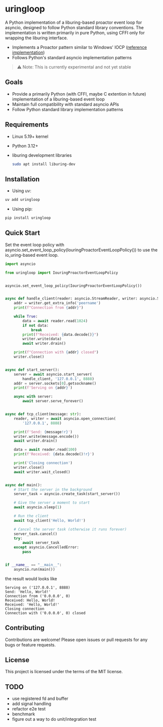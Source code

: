 # uringloop

A Python implementation of a liburing-based proactor event loop for asyncio, designed to follow Python standard library conventions. The implementation is written primarily in pure Python, using CFFI only for wrapping the liburing interface.

- Implements a Proactor pattern similar to Windows' IOCP ([reference implementation](https://github.com/python/cpython/blob/d16f455cd8cabbc1e7bd2369cdb8718c30ab8957/Lib/asyncio/windows_events.py#L417))
- Follows Python's standard asyncio implementation patterns

> ⚠️ Note: This is currently experimental and not yet stable

## Goals

- Provide a primarily Python (with CFFI, maybe C extention in future) implementation of a liburing-based event loop
- Maintain full compatibility with standard asyncio APIs
- Follow Python standard library implementation patterns

## Requirements

- Linux 5.19+ kernel

- Python 3.12+

- liburing development libraries

  ```bash
  sudo apt install liburing-dev
  ```

## Installation

- Using uv:

```bash
uv add uringloop
```

- Using pip:

```bash
pip install uringloop
```

## Quick Start

Set the event loop policy with asyncio.set_event_loop_policy(IouringProactorEventLoopPolicy()) to use the io_uring-based event loop.

```python
import asyncio

from uringloop import IouringProactorEventLoopPolicy


asyncio.set_event_loop_policy(IouringProactorEventLoopPolicy())


async def handle_client(reader: asyncio.StreamReader, writer: asyncio.StreamWriter):
    addr = writer.get_extra_info('peername')
    print(f"Connection from {addr}")

    while True:
        data = await reader.read(1024)
        if not data:
            break
        print(f"Received: {data.decode()}")
        writer.write(data)
        await writer.drain()

    print(f"Connection with {addr} closed")
    writer.close()


async def start_server():
    server = await asyncio.start_server(
        handle_client, '127.0.0.1', 8888)
    addr = server.sockets[0].getsockname()
    print(f'Serving on {addr}')

    async with server:
        await server.serve_forever()


async def tcp_client(message: str):
    reader, writer = await asyncio.open_connection(
        '127.0.0.1', 8888)

    print(f'Send: {message!r}')
    writer.write(message.encode())
    await writer.drain()

    data = await reader.read(100)
    print(f'Received: {data.decode()!r}')

    print('Closing connection')
    writer.close()
    await writer.wait_closed()


async def main():
    # Start the server in the background
    server_task = asyncio.create_task(start_server())

    # Give the server a moment to start
    await asyncio.sleep(1)

    # Run the client
    await tcp_client('Hello, World!')

    # Cancel the server task (otherwise it runs forever)
    server_task.cancel()
    try:
        await server_task
    except asyncio.CancelledError:
        pass


if __name__ == "__main__":
    asyncio.run(main())

```

the result would looks like

```console
Serving on ('127.0.0.1', 8888)
Send: 'Hello, World!'
Connection from ('0.0.0.0', 0)
Received: Hello, World!
Received: 'Hello, World!'
Closing connection
Connection with ('0.0.0.0', 0) closed
```

## Contributing

Contributions are welcome! Please open issues or pull requests for any bugs or feature requests.

## License

This project is licensed under the terms of the MIT license.

## TODO

- use registered fd and buffer
- add signal handling
- refactor e2e test
- benchmark
- figure out a way to do unit/integration test
